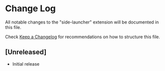 # Change Log

All notable changes to the "side-launcher" extension will be documented in this file.

Check [Keep a Changelog](http://keepachangelog.com/) for recommendations on how to structure this file.

## [Unreleased]

- Initial release